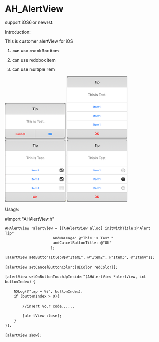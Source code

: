 AH_AlertView
============
support iOS6 or newest.

Introduction:

This is customer alertView for iOS

1. can use checkBox item

2. can use redobox item

3. can use multiple item



![my image](https://github.com/ahjin/AH_AlertView/blob/master/screenshot/Screenshot%202014.08.05%2017.13.50.png)
  ![my image](https://github.com/ahjin/AH_AlertView/blob/master/screenshot/Screenshot%202014.08.05%2017.05.16.png)  
![my image](https://github.com/ahjin/AH_AlertView/blob/master/screenshot/Screenshot%202014.08.05%2017.12.31.png)
  ![my image](https://github.com/ahjin/AH_AlertView/blob/master/screenshot/Screenshot%202014.08.05%2017.13.12.png)

Usage:



\#import "AHAlertView.h"

    AHAlertView *alertView = [[AHAlertView alloc] initWithTitle:@"Alert Tip" 
                          andMessage: @"This is Test." 
                          andCancelButtonTitle: @"OK"
                         ];

    [alertView addButtonTitle:@[@"Item1", @"Item2", @"Item3", @"Item4"]];

    [alertView setCancelButtonColor:[UIColor redColor]];

    [alertView setOnButtonTouchUpInside:^(AHAlertView *alertView, int buttonIndex) {  

        NSLog(@"tap = %i", buttonIndex);  
        if (buttonIndex > 0){ 
  
            //insert your code......  
          
            [alertView close];
        }  
    }];

    [alertView show];
    
    
